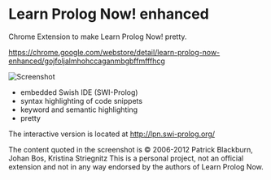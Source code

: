 # Learn Prolog Now! enhanced

Chrome Extension to make Learn Prolog Now! pretty.

https://chrome.google.com/webstore/detail/learn-prolog-now-enhanced/gojfoljalmhohccaganmbgbffmfffhcg

![Screenshot](https://raw.githubusercontent.com/matthias-vogt/lpn-enhanced/master/screenshot.png)

- embedded Swish IDE (SWI-Prolog)
- syntax highlighting of code snippets
- keyword and semantic highlighting
- pretty

The interactive version is located at http://lpn.swi-prolog.org/

The content quoted in the screenshot is © 2006-2012 Patrick Blackburn, Johan Bos, Kristina Striegnitz
This is a personal project, not an official extension and not in any way endorsed by the authors of Learn Prolog Now.
